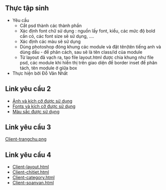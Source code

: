 ## Thực tập sinh
- Yêu cầu
  - Cắt psd thành các thành phần
  - Xác định font chữ sử dụng : nguồn lấy font, kiểu, các mức độ bold cần có, các font size sẽ sử dụng, .... 
  - Xác định các màu sẽ sử dụng
  - Dùng photoshop đóng khung các module và đặt tên(tên tiếng anh và dùng dấu - để phân cách, sau sẽ là tên class/id của module
  - Từ layout đã vạch ra, tạo file layout.html được chia khung như file psd, các module khi hiển thị trên giao diện để border inset để phân tách, tên module ở giữa box
- Thực hiện bởi Đỗ Văn Nhất
## Link yêu cầu 2
- [Ảnh và kích cỡ được sử dụng](https://donhatptit.github.io/images.html)
- [Fonts và kích cỡ được sử dụng](https://donhatptit.github.io/font.html)
- [Màu sắc được sử dụng](https://donhatptit.github.io/color.html)
## Link yêu cầu 3
[Client-trangchu.png](https://donhatptit.github.io/trang-chu.png)
## Link yêu cầu 4
- [Client-layout.html](https://donhatptit.github.io/layout.html)
- [Client-chitiet.html](https://donhatptit.github.io/chitiet.html)
- [Client-category.html](https://donhatptit.github.io/category.html)
- [Client-soanvan.html](https://donhatptit.github.io/soanvan.html)
